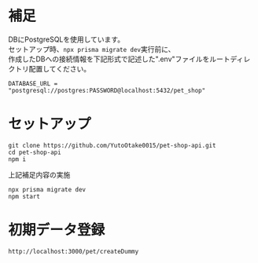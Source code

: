 # 補足
DBにPostgreSQLを使用しています。</br>
セットアップ時、`npx prisma migrate dev`実行前に、</br>
作成したDBへの接続情報を下記形式で記述した".env"ファイルをルートディレクトリ配置してください。


```.env
DATABASE_URL = "postgresql://postgres:PASSWORD@localhost:5432/pet_shop"
```


# セットアップ
```
git clone https://github.com/YutoOtake0015/pet-shop-api.git
cd pet-shop-api
npm i
```

上記補足内容の実施

```
npx prisma migrate dev
npm start
```
# 初期データ登録
```
http://localhost:3000/pet/createDummy
```
